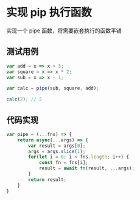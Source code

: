 # 实现 pip 执行函数
实现一个 pipe 函数，将需要嵌套执行的函数平铺

## 测试用例
```javascript
var add = x => x + 3;
var square = x => x * 2;
var sub = x => x - 1;

var calc = pipe(sub, square, add);

calc(2); // 5
```

## 代码实现
```javascript
var pipe = (...fns) => {
    return async(...args) => {
        var result = args[0];
        args = args.slice(1);
        for(let i = 0; i < fns.length; i++) {
            const fn = fns[i];
            result = await fn(result, ...args);
        }
        return result;
    }
}
```